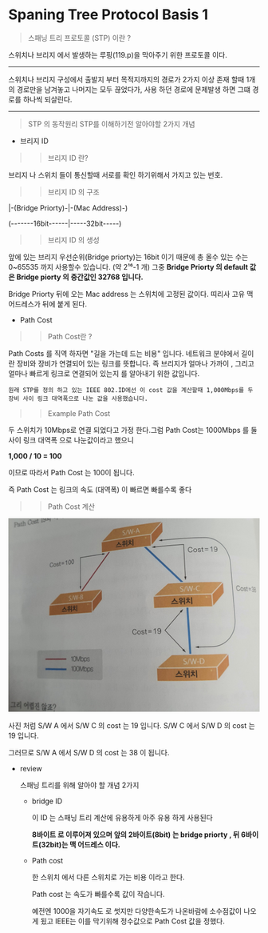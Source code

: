 # Spaning Tree Protocol Basis 1

>스패닝 트리 프로토콜 (STP) 이란 ?

스위치나 브리지 에서 발생하는 루핑(119.p)을 막아주기 위한 프로토콜 이다.

<hr/>
스위치나 브리지 구성에서 출발지 부터 목적지까지의 경로가 2가지 이상 존재 할때 1개의 경로만을 남겨놓고 나머지는 모두 끊었다가, 사용 하던 경로에 문제발생 하면 그떄 경로를 하나씩 되살린다.
<hr/>

>STP 의 동작원리
STP를 이해하기전 알아야할 2가지 개념
- 브리지 ID

>>브리지 ID 란? 

브리지 나 스위치 들이 통신할때 서로를 확인 하기위해서 가지고 있는 번호.

>>브리지 ID 의 구조

|-(Bridge Priorty)-|-(Mac Address)-)

(-------16bit------|-----32bit-----)
>>브리지 ID 의 생성

앞에 있는 브리지 우선순위(Bridge priorty)는 16bit 이기 때문에 총 올수 있는 수는 0~65535 까지 사용할수 있습니다. (약 2¹⁶-1 개) 그중 **Bridge Priorty 의 default 값은 Bridge piorty 의 중간값인 32768 입니다.**

Bridge Priorty 뒤에 오는 Mac address 는 스위치에 고정된 값이다. 띠리사 고유 맥 어드레스가 뒤에 붙게 된다.
 
- Path Cost

>>Path Cost란 ?

Path Costs 를 직역 하자면 "길을 가는데 드는 비용" 입니다. 네트워크 분야에서 길이란 장비와 장비가 연결되어 있는 링크를 뜻합니다. 즉 브리지가 얼마나 가까이 , 그리고 얼마나 빠르게 링크로 연결되어 있는지 를 알아내기 위한 값입니다.

``` 
원래 STP를 정의 하고 있는 IEEE 802.ID에선 이 cost 값을 계산할때 1,000Mbps를 두 장비 사이 링크 대역폭으로 나눈 값을 사용했습니다.
```

>>Example Path Cost

두 스위치가 10Mbps로 연결 되었다고 가정 한다.그럼 Path Cost는 1000Mbps 를 둘사이 링크 대역폭 으로 나눈값이라고 했으니 

**1,000 / 10 = 100**

이므로 따라서 Path Cost 는 100이 됩니다.

즉 Path Cost 는 링크의 속도 (대역폭) 이 빠르면 빠를수록 좋다 

>>Path Cost 계산

![ex_screenshot](../image/PathcostsCalc.jpg)

사진 처럼 S/W A 에서 S/W C 의 cost 는 19 입니다.
S/W C 에서 S/W D 의 cost 는 19 입니다.

그러므로 S/W A 에서 S/W D 의 cost 는 38 이 됩니다.


- review
  
  스패닝 트리를 위해 알아야 할 개념 2가지 
    
    - bridge ID
      
      이 ID 는 스패닝 트리 계산에 유용하게  아주 유용 하게 사용된다
      
      **8바이트 로 이루어져 있으며 앞의 2바이트(8bit) 는 bridge priorty , 뒤 6바이트(32bit)는 맥 어드레스 이다.**
    - Path cost
      
      한 스위치 에서 다른 스위치로 가는 비용 이라고 한다.
      
      Path cost 는 속도가 빠를수록 값이 작습니다. 
      
      예전엔 1000을 자기속도 로 썻지만 다양한속도가 나온바람에 소수점값이 나오게 됬고 IEEE는 이를 막기위해 정수값으로 Path Cost 값을 정했다.

